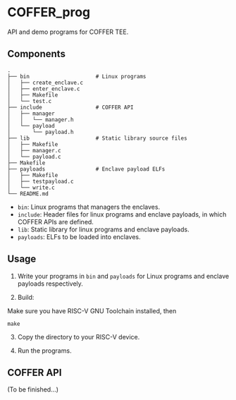 # COFFER_prog

API and demo programs for COFFER TEE.

## Components

```
.
├── bin						# Linux programs
│   ├── create_enclave.c
│   ├── enter_enclave.c
│   ├── Makefile
│   └── test.c
├── include					# COFFER API
│   ├── manager
│   │   └── manager.h
│   └── payload
│       └── payload.h
├── lib						# Static library source files
│   ├── Makefile
│   ├── manager.c
│   └── payload.c
├── Makefile
├── payloads				# Enclave payload ELFs 
│   ├── Makefile
│   ├── testpayload.c
│   └── write.c
└── README.md
```

- `bin`: Linux programs that managers the enclaves.
- `include`: Header files for linux programs and enclave payloads, in which COFFER APIs are defined.
- `lib`: Static library for linux programs and enclave payloads.
- `payloads`: ELFs to be loaded into enclaves.


## Usage

1. Write your programs in `bin` and `payloads` for Linux programs and enclave payloads respectively.

2. Build:

Make sure you have RISC-V GNU Toolchain installed, then
```
make
```

3. Copy the directory to your RISC-V device.

4. Run the programs.

## COFFER API

(To be finished...)